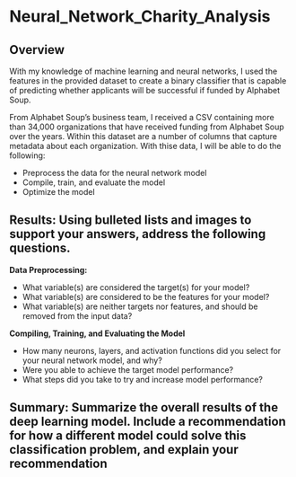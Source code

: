 # Neural_Network_Charity_Analysis
## Overview 
With my knowledge of machine learning and neural networks, I used the features in the provided dataset to create a binary classifier that is capable of predicting whether applicants will be successful if funded by Alphabet Soup.

From Alphabet Soup’s business team, I received a CSV containing more than 34,000 organizations that have received funding from Alphabet Soup over the years. Within this dataset are a number of columns that capture metadata about each organization. With thise data, I will be able to do the following:

- Preprocess the data for the neural network model 
- Compile, train, and evaluate the model
- Optimize the model

## Results: Using bulleted lists and images to support your answers, address the following questions.

**Data Preprocessing:**
- What variable(s) are considered the target(s) for your model?
- What variable(s) are considered to be the features for your model?
- What variable(s) are neither targets nor features, and should be removed from the input data?

**Compiling, Training, and Evaluating the Model**
- How many neurons, layers, and activation functions did you select for your neural network model, and why?
- Were you able to achieve the target model performance?
- What steps did you take to try and increase model performance?

## Summary: Summarize the overall results of the deep learning model. Include a recommendation for how a different model could solve this classification problem, and explain your recommendation
